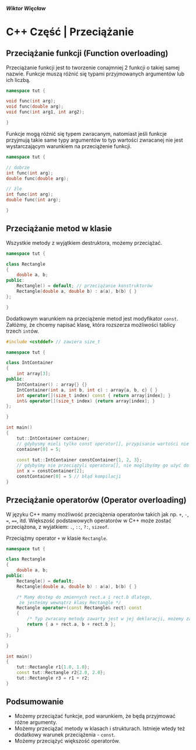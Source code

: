 ##### Wiktor Więcław 
# C++ Część  | Przeciążanie

## Przeciążanie funkcji (Function overloading)
Przeciążanie funkcji jest to tworzenie conajmniej 2 funkcji o takiej samej nazwie. Funkcje muszą różnić się typami przyjmowanych argumentów lub ich liczbą.

```c++
namespace tut {

void func(int arg);
void func(double arg);
void func(int arg1, int arg2);

}
```

Funkcje mogą różnić się typem zwracanym, natomiast jeśli funkcje przyjmują takie same typy argumentów to typ wartości zwracanej nie jest wystarczającym warunkiem na przeciążenie funkcji.

```c++
namespace tut {

// dobrze
int func(int arg);
double func(double arg);

// źle
int func(int arg);
double func(int arg);

}
```

## Przeciążanie metod w klasie
Wszystkie metody z wyjątkiem destruktora, możemy przeciążać.

```c++
namespace tut {

class Rectangle
{
    double a, b;
public:
    Rectangle() = default; // przeciążanie konstruktorów
    Rectangle(double a, double b) : a(a), b(b) { }
};

}
```

Dodatkowym warunkiem na przeciążenie metod jest modyfikator ```const```. Załóżmy, że chcemy napisać klasę, która rozszerza możliwości tablicy trzech ```int```ów.

```c++
#include <cstddef> // zawiera size_t

namespace tut {

class IntContainer 
{
    int array[3];
public:
    IntContainer() : array{} {}
    IntContainer(int a, int b, int c) : array{a, b, c} { }
    int operator[](size_t index) const { return array[index]; }
    int& operator[](size_t index) {return array[index]; }
};

}

int main()
{
    tut::IntContainer container;
    // gdybysmy mieli tylko const operator[], przypisanie wartości nie byłoby możliwe
    container[0] = 5;
    
    const tut::IntContainer constContainer{1, 2, 3};
    // gdybyśmy nie przeciążyli operatora[], nie moglibyśmy go użyć do odczytu zawartości
    int x = constContainer[2];
    constContainer[0] = 5 // błąd kompilacji
}
```

## Przeciążanie operatorów (Operator overloading)
W języku C++ mamy możliwość przeciążenia operatorów takich jak np. ```+```, ```-```, ```=```, ```==```, itd. Większość podstawowych operatorów w C++ może zostać przeciążona, z wyjatkiem: ```.```,   ```::```,  ```?:```,  ```sizeof```.

Przeciążmy operator ```+``` w klasie ```Rectangle```.

```c++
namespace tut {

class Rectangle
{
    double a, b;
public:
    Rectangle() = default;
    Rectangle(double a, double b) : a(a), b(b) { }

    /* Mamy dostep do zmiennych rect.a i rect.b dlatego,
     że jesteśmy wewnątrz klasy Rectangle */
    Rectangle operator+(const Rectangle& rect) const
    {
        /* Typ zwracany metody zawarty jest w jej deklaracji, możemy zatem wywołać kontsruktor pomijając nazwę Klasy */
        return { a + rect.a, b + rect.b };
    }
};

}

int main()
{
    tut::Rectangle r1{1.0, 1.0};
    const tut::Rectangle r2{2.0, 2.0};
    tut::Rectangle r3 = r1 + r2;
}
```

## Podsumowanie
* Możemy przeciążać funkcje, pod warunkiem, że będą przyjmować różne argumenty.
* Możemy przeciążać metody w klasach i strukturach. Istnieje wtedy też dodatkowy warunek przeciążenia - ```const```.
* Możemy przeciążyć większość operatorów.